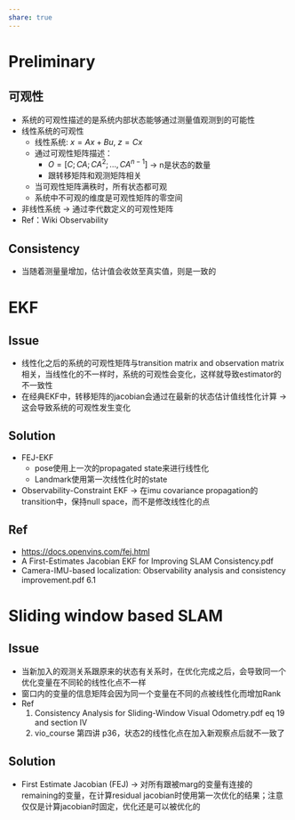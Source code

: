 ```yaml
---
share: true
---
```

# Preliminary
## 可观性
- 系统的可观性描述的是系统内部状态能够通过测量值观测到的可能性
- 线性系统的可观性
	- 线性系统: $x = Ax + Bu$, $z=Cx$
	- 通过可观性矩阵描述：
		- $O = [C; CA; CA^2; ..., CA^{n-1}]$ → n是状态的数量
		- 跟转移矩阵和观测矩阵相关
	- 当可观性矩阵满秩时，所有状态都可观
	- 系统中不可观的维度是可观性矩阵的零空间
- 非线性系统 → 通过李代数定义的可观性矩阵
- Ref：Wiki Observability

## Consistency
- 当随着测量量增加，估计值会收敛至真实值，则是一致的
	
	
# EKF
## Issue
- 线性化之后的系统的可观性矩阵与transition matrix and observation matrix相关，当线性化的不一样时，系统的可观性会变化，这样就导致estimator的不一致性
- 在经典EKF中，转移矩阵的jacobian会通过在最新的状态估计值线性化计算 → 这会导致系统的可观性发生变化

## Solution
- FEJ-EKF
	- pose使用上一次的propagated state来进行线性化
	- Landmark使用第一次线性化时的state
- Observability-Constraint EKF → 在imu covariance propagation的transition中，保持null space，而不是修改线性化的点

## Ref
- https://docs.openvins.com/fej.html
- A First-Estimates Jacobian EKF for Improving SLAM Consistency.pdf
- Camera-IMU-based localization: Observability analysis and consistency improvement.pdf 6.1

# Sliding window based SLAM
## Issue
- 当新加入的观测关系跟原来的状态有关系时，在优化完成之后，会导致同一个优化变量在不同轮的线性化点不一样
- 窗口内的变量的信息矩阵会因为同一个变量在不同的点被线性化而增加Rank
- Ref
	1. Consistency Analysis for Sliding-Window Visual Odometry.pdf eq 19 and section IV
	2. vio_course 第四讲 p36，状态2的线性化点在加入新观察点后就不一致了

## Solution
- First Estimate Jacobian (FEJ) → 对所有跟被marg的变量有连接的remaining的变量，在计算residual jacobian时使用第一次优化的结果；注意仅仅是计算jacobian时固定，优化还是可以被优化的